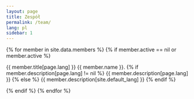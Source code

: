 ```yaml
---
layout: page
title: Zespół
permalink: /team/
lang: pl
sidebar: 1
---
```


{% for member in site.data.members %}
{% if member.active == nil or member.active %}
<div class="member">
  <span class="member-photo photo-{{ member.id }}" default="{{ asset_path silhouette.jpg }}"></span>
  <p>
  <span class="member-name">{{ member.title[page.lang] }} {{ member.name }}.</span>
  {% if member.description[page.lang] != nil %}
    {{ member.description[page.lang] }}
  {% else %}
    {{ member.description[site.default_lang] }}
  {% endif %}
  </p>
</div>
{% endif %}
{% endfor %}
